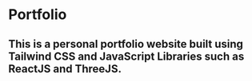 # Portfolio
## This is a personal portfolio website built using Tailwind CSS and JavaScript Libraries such as ReactJS and ThreeJS. 
